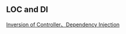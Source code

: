 ## LOC and DI

[Inversion of Controller、Dependency Injection](https://segmentfault.com/a/1190000008626680)
